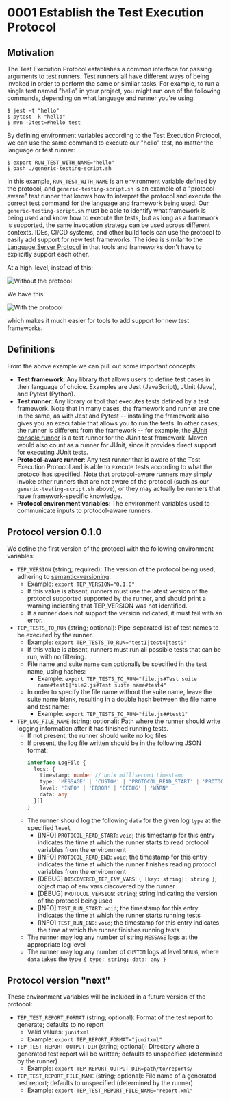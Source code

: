 # 0001 Establish the Test Execution Protocol

## Motivation

The Test Execution Protocol establishes a common interface for passing
arguments to test runners. Test runners all have different ways of being
invoked in order to perform the same or similar tasks. For example, to run a
single test named "hello" in your project, you might run one of the following
commands, depending on what language and runner you're using:

```
$ jest -t "hello" 
$ pytest -k "hello"
$ mvn -Dtest=#hello test
```

By defining environment variables according to the Test Execution Protocol, we
can use the same command to execute our "hello" test, no matter the language or
test runner:

```
$ export RUN_TEST_WITH_NAME="hello"
$ bash ./generic-testing-script.sh
```

In this example, `RUN_TEST_WITH_NAME` is an environment variable defined by the
protocol, and `generic-testing-script.sh` is an example of a "protocol-aware"
test runner that knows how to interpret the protocol and execute the correct
test command for the language and framework being used. Our
`generic-testing-script.sh` must be able to identify what framework is being
used and know how to execute the tests, but as long as a framework is
supported, the same invocation strategy can be used across different contexts.
IDEs, CI/CD systems, and other build tools can use the protocol to easily add
support for new test frameworks. The idea is similar to the [Language Server
Protocol](https://microsoft.github.io/language-server-protocol/) in that tools
and frameworks don't have to explicitly support each other.

At a high-level, instead of this:

![Without the protocol](./tep-without.png)

We have this:

![With the protocol](./tep-with.png)

which makes it much easier for tools to add support for new test frameworks.

## Definitions

From the above example we can pull out some important concepts:

* **Test framework**: Any library that allows users to define test cases in their language of choice. Examples are Jest (JavaScript), JUnit (Java), and Pytest (Python).
* **Test runner**: Any library or tool that executes tests defined by a test framework. Note that in many cases, the framework and runner are one in the same, as with Jest and Pytest -- installing the framework also gives you an executable that allows you to run the tests. In other cases, the runner is different from the framework -- for example, the [JUnit console runner](https://junit.org/junit5/docs/current/user-guide/#running-tests-console-launcher) is a test runner for the JUnit test framework. Maven would also count as a runner for JUnit, since it provides direct support for executing JUnit tests.
* **Protocol-aware runner**: Any test runner that is aware of the Test Execution Protocol and is able to execute tests according to what the protocol has specified. Note that protocol-aware runners may simply invoke other runners that are not aware of the protocol (such as our `generic-testing-script.sh` above), or they may actually be runners that have framework-specific knowledge.
* **Protocol environment variables**: The environment variables used to communicate inputs to protocol-aware runners.

## Protocol version 0.1.0

We define the first version of the protocol with the following environment variables:

* `TEP_VERSION` (string; required): The version of the protocol being used, adhering to [semantic-versioning](https://semver.org/).
  * Example: `export TEP_VERSION="0.1.0"`
  * If this value is absent, runners must use the latest version of the protocol supported supported by the runner, and should print a warning indicating that TEP_VERSION was not identified.
  * If a runner does not support the version indicated, it must fail with an error.
* `TEP_TESTS_TO_RUN` (string; optional): Pipe-separated list of test names to be executed by the runner.
  * Example: `export TEP_TESTS_TO_RUN="test1|test4|test9"`
  * If this value is absent, runners must run all possible tests that can be run, with no filtering.
  * File name and suite name can optionally be specified in the test name, using hashes:
    * Example: `export TEP_TESTS_TO_RUN="file.js#Test suite name#test1|file2.js#Test suite name#test4"`
  * In order to specify the file name without the suite name, leave the suite name blank, resulting in a double hash between the file name and test name:
    * Example: `export TEP_TESTS_TO_RUN="file.js##test1"`
* `TEP_LOG_FILE_NAME` (string; optional): Path where the runner should write logging information after it has finished running tests.
  * If not present, the runner should write no log files
  * If present, the log file written should be in the following JSON format:
      ```typescript
      interface LogFile {
        logs: {
          timestamp: number // unix millisecond timestamp
          type: 'MESSAGE' | 'CUSTOM' | 'PROTOCOL_READ_START' | 'PROTOCOL_READ_END' | 'DISCOVERED_PROTOCOL_ENV_VARS' | 'TEST_RUN_START' | 'TEST_RUN_END' | 'PROTOCOL_VERSION'
          level: 'INFO' | 'ERROR' | 'DEBUG' | 'WARN'
          data: any
        }[]
      }
      ```
  * The runner should log the following `data` for the given log `type` at the specified `level`
    * [INFO] `PROTOCOL_READ_START`: `void`; this timestamp for this entry indicates the time at which the runner starts to read protocol variables from the environment
    * [INFO] `PROTOCOL_READ_END`: `void`; the timestamp for this entry indicates the time at which the runner finishes reading protocol variables from the environment
    * [DEBUG] `DISCOVERED_TEP_ENV_VARS`: `{ [key: string]: string }`; object map of env vars discovered by the runner
    * [DEBUG] `PROTOCOL_VERSION`: `string`; string indicating the version of the protocol being used
    * [INFO] `TEST_RUN_START`: `void`; the timestamp for this entry indicates the time at which the runner starts running tests
    * [INFO] `TEST_RUN_END`: `void`; the timestamp for this entry indicates the time at which the runner finishes running tests
  * The runner may log any number of string `MESSAGE` logs at the appropriate log level 
  * The runner may log any number of `CUSTOM` logs at level `DEBUG`, where `data` takes the type `{ type: string; data: any }`

## Protocol version "next"

These environment variables will be included in a future version of the protocol:

* `TEP_TEST_REPORT_FORMAT` (string; optional): Format of the test report to generate; defaults to no report
  * Valid values: `junitxml`
  * Example: `export TEP_REPORT_FORMAT="junitxml"`
* `TEP_TEST_REPORT_OUTPUT_DIR` (string; optional): Directory where a generated test report will be written; defaults to unspecified (determined by the runner)
  * Example: `export TEP_REPORT_OUTPUT_DIR=path/to/reports/`
* `TEP_TEST_REPORT_FILE_NAME` (string; optional): File name of a generated test report; defaults to unspecified (determined by the runner)
  * Example: `export TEP_TEST_REPORT_FILE_NAME="report.xml"`
